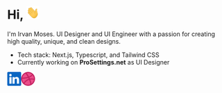 

# Hi, <img src="https://raw.githubusercontent.com/irvanmoses/irvanmoses/main/wave.gif" width="30px" height="30px" />

<!--
**irvanmoses/irvanmoses** is a ✨ _special_ ✨ repository because its `README.md` (this file) appears on your GitHub profile. -->

I'm Irvan Moses. UI Designer and UI Engineer with a passion for creating high quality, unique, and clean designs. 

- Tech stack: Next.js, Typescript, and Tailwind CSS
- Currently working on **ProSettings.net** as UI Designer

<a href="https://www.linkedin.com/in/irvan-moses-2784771b0">
    <img height="32" align="left" alt="LinkedIn" src="icons/linkedin.png" />
</a>

<a href="https://dribbble.com/irvan_moses">
    <img height="32" align="left" alt="Dribbble" src="icons/dribbble.png" />
</a>
